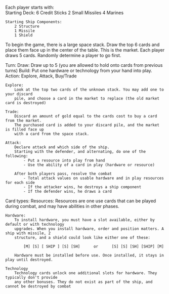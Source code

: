 Each player starts with:    
    Starting Deck:
        6 Credit Sticks
        2 Small Missiles
        4 Marines

    Starting Ship Components:
        2 Structure
        1 Missile
        1 Shield

To begin the game, there is a large space stack. Draw the top 6 cards and place
them face up in the center of the table. This is the market. Each player draws 
5 cards. Randomly determine a player to go first. 

Turn:
    Draw: Draw up to 5 (you are allowed to hold onto cards from previous turns)
    Build: Put one hardware or technology from your hand into play. 
    Action: Explore, Attack, Buy/Trade
    
    Explore: 
        Look at the top two cards of the unknown stack. You may add one to your discard 
        pile, and choose a card in the market to replace (the old market card is destroyed)
     
    Trade:
        Discard an amount of gold equal to the cards cost to buy a card from the market. 
        The purchased card is added to your discard pile, and the market is filled face up
        with a card from the space stack. 
        
    Attack:
        Declare attack and which side of the ship.
        Starting with the defender, and alternating, do one of the following:
            - Put a resource into play from hand
            - Use the ability of a card in play (hardware or resource)

        After both players pass, resolve the combat
            - Total attack values on usable hardware and in play resources for each side
            - If the attacker wins, he destroys a ship component
            - If the defender wins, he draws a card
              
Card types:
    Resources:
        Resources are one use cards that can be played during combat, and may have abilities in 
        other phases.
        
    Hardware:
        To install hardware, you must have a slot available, either by default or with technology 
        upgrades. When you install hardware, order and position matters. A ship with missile, 2 
        structure, and a shield could look like either one of these:
        
            [M] [S] [ SHIP ] [S] [SH]      or      [S] [S] [SH] [SHIP] [M]            
            
        Hardware must be installed before use. Once installed, it stays in play until destroyed.
        
    Technology
        Technology cards unlock one additional slots for hardware. They typically don't provide
        any other bonuses. They do not exist as part of the ship, and cannot be destroyed by combat

    

